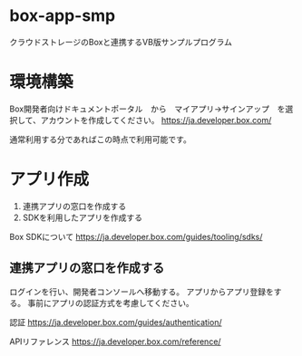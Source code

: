 # box-app-smp
クラウドストレージのBoxと連携するVB版サンプルプログラム


# 環境構築
Box開発者向けドキュメントポータル　から　マイアプリ→サインアップ　を選択して、アカウントを作成してください。
https://ja.developer.box.com/

通常利用する分であればこの時点で利用可能です。

# アプリ作成
1. 連携アプリの窓口を作成する
2. SDKを利用したアプリを作成する

Box SDKについて
https://ja.developer.box.com/guides/tooling/sdks/



## 連携アプリの窓口を作成する
ログインを行い、開発者コンソールへ移動する。
アプリからアプリ登録をする。
事前にアプリの認証方式を考慮してください。

認証
https://ja.developer.box.com/guides/authentication/

APIリファレンス
https://ja.developer.box.com/reference/
